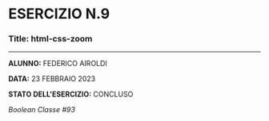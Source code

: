 # ESERCIZIO N.9

### Title: html-css-zoom
---
**ALUNNO:** FEDERICO AIROLDI

**DATA:** 23 FEBBRAIO 2023

**STATO DELL'ESERCIZIO:** CONCLUSO

_Boolean Classe #93_